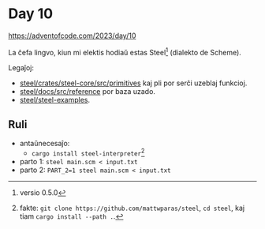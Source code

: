 # Day 10

<https://adventofcode.com/2023/day/10>

La ĉefa lingvo, kiun mi elektis hodiaŭ estas Steel[^versio] (dialekto de
Scheme).

[^versio]: versio 0.5.0

Legaĵoj:

- [steel/crates/steel-core/src/primitives] kaj pli por serĉi uzeblaj funkcioj.
- [steel/docs/src/reference] por baza uzado.
- [steel/steel-examples].

[steel/crates/steel-core/src/primitives]: https://github.com/mattwparas/steel/blob/master/crates/steel-core/src/primitives
[steel/docs/src/reference]: https://github.com/mattwparas/steel/tree/master/docs/src/reference
[steel/steel-examples]: https://github.com/mattwparas/steel/tree/master/steel-examples

## Ruli

- antaŭnecesaĵo:
  - `cargo install steel-interpreter`[^antaŭnecesaĵo]
- parto 1: `steel main.scm < input.txt`
- parto 2: `PART_2=1 steel main.scm < input.txt`

[^antaŭnecesaĵo]: fakte: `git clone https://github.com/mattwparas/steel`,
`cd steel`, kaj tiam `cargo install --path .`.
